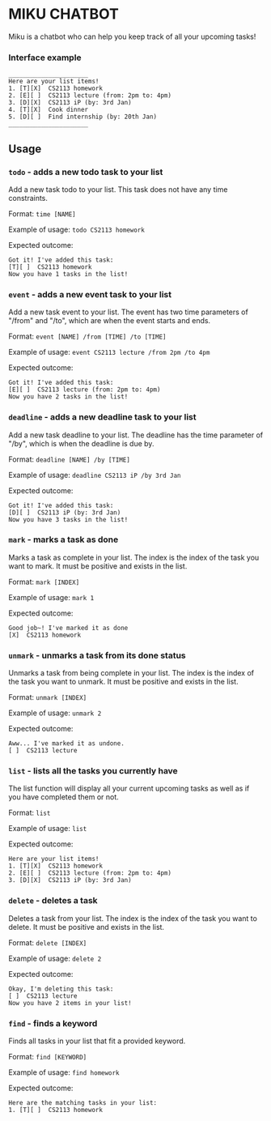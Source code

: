 # MIKU CHATBOT
Miku is a chatbot who can help you keep track of all your upcoming tasks!


### Interface example
```
______________________
Here are your list items!
1. [T][X]  CS2113 homework
2. [E][ ]  CS2113 lecture (from: 2pm to: 4pm)
3. [D][X]  CS2113 iP (by: 3rd Jan) 
4. [T][X]  Cook dinner
5. [D][ ]  Find internship (by: 20th Jan)
______________________
```

## Usage

### `todo` - adds a new todo task to your list

Add a new task todo to your list. This task does not have any time constraints.

Format: `time [NAME]`

Example of usage:
`todo CS2113 homework`

Expected outcome:
```
Got it! I've added this task:
[T][ ]  CS2113 homework
Now you have 1 tasks in the list!
```
###
###

### `event` - adds a new event task to your list

Add a new task event to your list. The event has two time parameters of "/from" and "/to", 
which are when the event starts and ends.

Format: `event [NAME] /from [TIME] /to [TIME]`

Example of usage:
`event CS2113 lecture /from 2pm /to 4pm`

Expected outcome:
```
Got it! I've added this task:
[E][ ]  CS2113 lecture (from: 2pm to: 4pm)
Now you have 2 tasks in the list!
```
### 

### `deadline` - adds a new deadline task to your list

Add a new task deadline to your list. The deadline has the time parameter of "/by", which is when the deadline is due by.

Format: `deadline [NAME] /by [TIME]`

Example of usage:
`deadline CS2113 iP /by 3rd Jan`

Expected outcome:
```
Got it! I've added this task:
[D][ ]  CS2113 iP (by: 3rd Jan)
Now you have 3 tasks in the list!
```

### 

### `mark` - marks a task as done

Marks a task as complete in your list. The index is the index of the task you want to mark.
It must be positive and exists in the list.

Format: `mark [INDEX]`

Example of usage:
`mark 1`

Expected outcome:
```
Good job~! I've marked it as done
[X]  CS2113 homework
```

### 
### `unmark` - unmarks a task from its done status

Unmarks a task from being complete in your list. The index is the index of the task you want to unmark.
It must be positive and exists in the list.

Format: `unmark [INDEX]`

Example of usage:
`unmark 2`

Expected outcome:
```
Aww... I've marked it as undone.
[ ]  CS2113 lecture 
```

### 

### `list` - lists all the tasks you currently have

The list function will display all your current upcoming tasks as well as if you have completed them or not.

Format: `list`

Example of usage:
`list`

Expected outcome:
```
Here are your list items!
1. [T][X]  CS2113 homework
2. [E][ ]  CS2113 lecture (from: 2pm to: 4pm)
3. [D][X]  CS2113 iP (by: 3rd Jan)
```

### 
### `delete` - deletes a task

Deletes a task from your list. The index is the index of the task you want to delete.
It must be positive and exists in the list.

Format: `delete [INDEX]`

Example of usage:
`delete 2`

Expected outcome:
```
Okay, I'm deleting this task:
[ ]  CS2113 lecture
Now you have 2 items in your list!
```

### 

### `find` - finds a keyword

Finds all tasks in your list that fit a provided keyword.

Format: `find [KEYWORD]`

Example of usage:
`find homework`

Expected outcome:
```
Here are the matching tasks in your list:
1. [T][ ]  CS2113 homework
```

